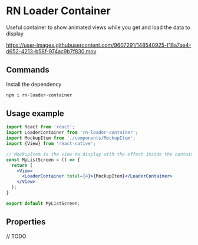 # RN Loader Container

Useful container to show animated views while you get and load the data to display.

https://user-images.githubusercontent.com/9607291/148540925-f18a7ae4-d652-4213-b58f-974ac9b7f830.mov

## Commands

Install the dependency

```bash
npm i rn-loader-container
```

## Usage example

```jsx
import React from 'react';
import LoaderContainer from 'rn-loader-container';
import MockupItem from './components/MockupItem';
import {View} from 'react-native';

// MockupItem is the view to display with the effect inside the container.
const MyListScreen = () => {
  return (
    <View>
      <LoaderContainer total={4}>{MockupItem}</LoaderContainer>
    </View>
  );
}

export default MyListScreen;
```

## Properties

// TODO
